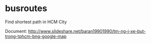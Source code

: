 # busroutes
Find shortest path in HCM City

Document: http://www.slideshare.net/baran19901990/tm-ng-i-xe-but-trong-tphcm-bng-google-map
